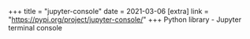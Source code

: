 +++
title = "jupyter-console"
date = 2021-03-06
[extra]
link = "https://pypi.org/project/jupyter-console/"
+++
Python library - Jupyter terminal console

